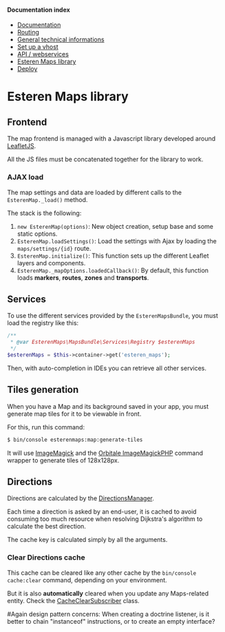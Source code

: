 
#### Documentation index

* [Documentation](../README.md)
* [Routing](routing.md)
* [General technical informations](technical.md)
* [Set up a vhost](vhosts.md)
* [API / webservices](api.md)
* [Esteren Maps library](maps.md)
* [Deploy](deploy.md)

# Esteren Maps library

## Frontend

The map frontend is managed with a Javascript library developed around [LeafletJS](http://leafletjs.com).

All the JS files must be concatenated together for the library to work.

### AJAX load

The map settings and data are loaded by different calls to the `EsterenMap._load()` method.

The stack is the following:

1. `new EsterenMap(options)`: New object creation, setup base and some static options.
2. `EsterenMap.loadSettings()`: Load the settings with Ajax by loading the `maps/settings/{id}` route.
3. `EsterenMap.initialize()`: This function sets up the different Leaflet layers and components.
4. `EsterenMap._mapOptions.loadedCallback()`: By default, this function loads **markers**, **routes**, **zones** and
 **transports**.

## Services

To use the different services provided by the `EsterenMapsBundle`, you must load the registry like this:

```php
/**
 * @var EsterenMaps\MapsBundle\Services\Registry $esterenMaps
 */
$esterenMaps = $this->container->get('esteren_maps');
```

Then, with auto-completion in IDEs you can retrieve all other services.

## Tiles generation

When you have a Map and its background saved in your app, you must generate map tiles for it to be viewable in front.

For this, run this command:

```bash
$ bin/console esterenmaps:map:generate-tiles
```

It will use [ImageMagick](http://www.imagemagick.org) and the [Orbitale ImageMagickPHP](https://github.com/Orbitale/ImageMagickPHP)
 command wrapper to generate tiles of 128x128px.

## Directions

Directions are calculated by the [DirectionsManager](../src/EsterenMaps/MapsBundle/Services/DirectionsManager.php).

Each time a direction is asked by an end-user, it is cached to avoid consuming too much resource when resolving Dijkstra's
 algorithm to calculate the best direction.

The cache key is calculated simply by all the arguments.

### Clear Directions cache

This cache can be cleared like any other cache by the `bin/console cache:clear` command, depending on your environment.

But it is also **automatically** cleared when you update any Maps-related entity.
Check the [CacheClearSubscriber](../src/EsterenMaps/MapsBundle/DoctrineListeners/CacheClearSubscriber.php) class. 

#Again design pattern concerns: When creating a doctrine listener, is it better to chain "instanceof" instructions, or to create an empty interface?
